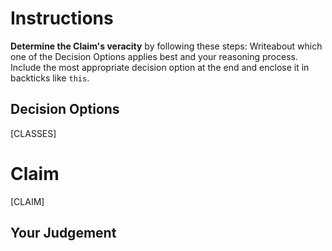 # Instructions
**Determine the Claim's veracity** by following these steps:
Writeabout which one of the Decision Options applies best and your reasoning process. Include the most appropriate decision option at the end and enclose it in backticks like `this`.

## Decision Options
[CLASSES]

# Claim
[CLAIM]

## Your Judgement
